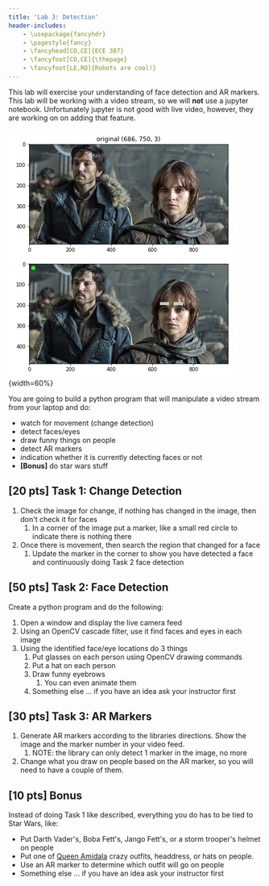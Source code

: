 ```yaml
---
title: 'Lab 3: Detection'
header-includes:
    - \usepackage{fancyhdr}
    - \pagestyle{fancy}
    - \fancyhead[CO,CE]{ECE 387}
    - \fancyfoot[CO,CE]{\thepage}
    - \fancyfoot[LE,RO]{Robots are cool!}
---
```


This lab will exercise your understanding of face detection and AR markers. This
lab will be working with a video stream, so we will **not** use a jupyter notebook.
Unfortunately jupyter is not good with live video, however, they are working on
on adding that feature.

![](demo.png){width=60%}

You are going to build a python program that will manipulate a video stream from
your laptop and do:

- watch for movement (change detection)
- detect faces/eyes
- draw funny things on people
- detect AR markers
- indication whether it is currently detecting faces or not
- **[Bonus]** do star wars stuff

## [20 pts] Task 1: Change Detection

1. Check the image for change, if nothing has changed in the image, then don't
check it for faces
   1. In a corner of the image put a marker, like a small red circle to indicate
   there is nothing there
1. Once there is movement, then search the region that changed for a face
   1. Update the marker in the corner to show you have detected a face and
   continuously doing Task 2 face detection

## [50 pts] Task 2: Face Detection

Create a python program and do the following:

1. Open a window and display the live camera feed
1. Using an OpenCV cascade filter, use it find faces and eyes in each image
1. Using the identified face/eye locations do 3 things
   1. Put glasses on each person using OpenCV drawing commands
   1. Put a hat on each person
   1. Draw funny eyebrows
      1. You can even animate them
   1. Something else ... if you have an idea ask your instructor first

## [30 pts] Task 3: AR Markers

1. Generate AR markers according to the libraries directions. Show
the image and the marker number in your video feed.
   1. NOTE: the library can only detect 1 marker in the image, no more
1. Change what you draw on people based on the AR marker, so you will need to
have a couple of them.

## [10 pts] Bonus

Instead of doing Task 1 like described, everything you do has to be tied to Star Wars, like:

- Put Darth Vader's, Boba Fett's, Jango Fett's, or a storm trooper's helmet on people
- Put one of [Queen Amidala](http://starwars.wikia.com/wiki/Padm%C3%A9_Amidala) crazy outfits, headdress, or hats on people.
- Use an AR marker to determine which outfit will go on people
- Something else ... if you have an idea ask your instructor first
